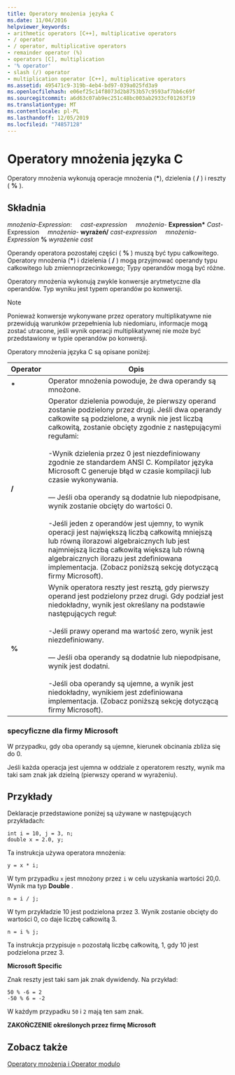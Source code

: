 ```yaml
---
title: Operatory mnożenia języka C
ms.date: 11/04/2016
helpviewer_keywords:
- arithmetic operators [C++], multiplicative operators
- / operator
- / operator, multiplicative operators
- remainder operator (%)
- operators [C], multiplication
- '% operator'
- slash (/) operator
- multiplication operator [C++], multiplicative operators
ms.assetid: 495471c9-319b-4eb4-bd97-039a025fd3a9
ms.openlocfilehash: e06ef25c14f8073d2b8753b57c9593af7bb6c69f
ms.sourcegitcommit: a6d63c07ab9ec251c48bc003ab2933cf01263f19
ms.translationtype: MT
ms.contentlocale: pl-PL
ms.lasthandoff: 12/05/2019
ms.locfileid: "74857128"
---
```

# <a name="c-multiplicative-operators"></a>Operatory mnożenia języka C

Operatory mnożenia wykonują operacje mnożenia (<strong>\*</strong>), dzielenia ( **/** ) i reszty ( **%** ).

## <a name="syntax"></a>Składnia

*mnożenia-Expression*: &nbsp;&nbsp;&nbsp;&nbsp;*cast-expression* &nbsp;&nbsp;&nbsp;&nbsp;*mnożenia-* <strong>Expression\*</strong> *Cast-* Expression &nbsp;&nbsp;&nbsp;&nbsp;*mnożenia-* **wyrażeń/** *cast-expression* &nbsp;&nbsp;&nbsp;&nbsp;*mnożenia-Expression* **%**  *wyrażenie cast*

Operandy operatora pozostałej części ( **%** ) muszą być typu całkowitego. Operatory mnożenia (<strong>\*</strong>) i dzielenia ( **/** ) mogą przyjmować operandy typu całkowitego lub zmiennoprzecinkowego; Typy operandów mogą być różne.

Operatory mnożenia wykonują zwykle konwersje arytmetyczne dla operandów. Typ wyniku jest typem operandów po konwersji.

> [!NOTE]
>  Ponieważ konwersje wykonywane przez operatory multiplikatywne nie przewidują warunków przepełnienia lub niedomiaru, informacje mogą zostać utracone, jeśli wynik operacji multiplikatywnej nie może być przedstawiony w typie operandów po konwersji.

Operatory mnożenia języka C są opisane poniżej:

|Operator|Opis|
|--------------|-----------------|
|<strong>\*</strong>|Operator mnożenia powoduje, że dwa operandy są mnożone.|
|**/**|Operator dzielenia powoduje, że pierwszy operand zostanie podzielony przez drugi. Jeśli dwa operandy całkowite są podzielone, a wynik nie jest liczbą całkowitą, zostanie obcięty zgodnie z następującymi regułami:<br/><br/>-Wynik dzielenia przez 0 jest niezdefiniowany zgodnie ze standardem ANSI C. Kompilator języka Microsoft C generuje błąd w czasie kompilacji lub czasie wykonywania.<br/><br/>— Jeśli oba operandy są dodatnie lub niepodpisane, wynik zostanie obcięty do wartości 0.<br/><br/>-Jeśli jeden z operandów jest ujemny, to wynik operacji jest największą liczbą całkowitą mniejszą lub równą ilorazowi algebraicznych lub jest najmniejszą liczbą całkowitą większą lub równą algebraicznych ilorazu jest zdefiniowana implementacja. (Zobacz poniższą sekcję dotyczącą firmy Microsoft).|
|**%**|Wynik operatora reszty jest resztą, gdy pierwszy operand jest podzielony przez drugi. Gdy podział jest niedokładny, wynik jest określany na podstawie następujących reguł:<br/><br/>-Jeśli prawy operand ma wartość zero, wynik jest niezdefiniowany.<br/><br/>— Jeśli oba operandy są dodatnie lub niepodpisane, wynik jest dodatni.<br/><br/>-Jeśli oba operandy są ujemne, a wynik jest niedokładny, wynikiem jest zdefiniowana implementacja. (Zobacz poniższą sekcję dotyczącą firmy Microsoft).|

### <a name="microsoft-specific"></a>specyficzne dla firmy Microsoft

W przypadku, gdy oba operandy są ujemne, kierunek obcinania zbliża się do 0.

Jeśli każda operacja jest ujemna w oddziale z operatorem reszty, wynik ma taki sam znak jak dzielną (pierwszy operand w wyrażeniu).

## <a name="examples"></a>Przykłady

Deklaracje przedstawione poniżej są używane w następujących przykładach:

```
int i = 10, j = 3, n;
double x = 2.0, y;
```

Ta instrukcja używa operatora mnożenia:

```
y = x * i;
```

W tym przypadku `x` jest mnożony przez `i` w celu uzyskania wartości 20,0. Wynik ma typ **Double** .

```
n = i / j;
```

W tym przykładzie 10 jest podzielona przez 3. Wynik zostanie obcięty do wartości 0, co daje liczbę całkowitą 3.

```
n = i % j;
```

Ta instrukcja przypisuje `n` pozostałą liczbę całkowitą, 1, gdy 10 jest podzielona przez 3.

**Microsoft Specific**

Znak reszty jest taki sam jak znak dywidendy. Na przykład:

```
50 % -6 = 2
-50 % 6 = -2
```

W każdym przypadku `50` i `2` mają ten sam znak.

**ZAKOŃCZENIE określonych przez firmę Microsoft**

## <a name="see-also"></a>Zobacz także

[Operatory mnożenia i Operator modulo](../cpp/multiplicative-operators-and-the-modulus-operator.md)
